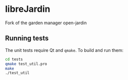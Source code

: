 # libreJardin
Fork of the garden manager open-jardin

## Running tests

The unit tests require Qt and `qmake`.
To build and run them:

```bash
cd tests
qmake test_util.pro
make
./test_util
```
